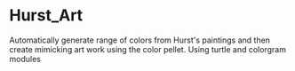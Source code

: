 # Hurst_Art
Automatically generate range of colors from Hurst's paintings and then create mimicking art work using the color pellet.
Using turtle and colorgram modules
